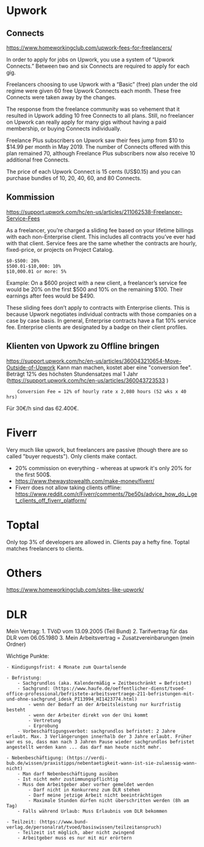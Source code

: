 # Upwork


## Connects 
https://www.homeworkingclub.com/upwork-fees-for-freelancers/

In order to apply for jobs on Upwork, you use a system of “Upwork Connects.” Between two and six Connects are required to apply for each gig.

Freelancers choosing to use Upwork with a “Basic” (free) plan under the old regime were given 60 free Upwork Connects each month. These free Connects were taken away by the changes.

The response from the freelance community was so vehement that it resulted in Upwork adding 10 free Connects to all plans. Still, no freelancer on Upwork can really apply for many gigs without having a paid membership, or buying Connects individually.

Freelance Plus subscribers on Upwork saw their fees jump from $10 to $14.99 per month in May 2019. The number of Connects offered with this plan remained 70, although Freelance Plus subscribers now also receive 10 additional free Connects.

The price of each Upwork Connect is 15 cents (US$0.15) and you can purchase bundles of 10, 20, 40, 60, and 80 Connects.


## Kommission
https://support.upwork.com/hc/en-us/articles/211062538-Freelancer-Service-Fees 

As a freelancer, you’re charged a sliding fee based on your lifetime billings with each non-Enterprise client. This includes all contracts you’ve ever had with that client. Service fees are the same whether the contracts are hourly, fixed-price, or projects on Project Catalog.

    $0-$500: 20%
    $500.01-$10,000: 10%
    $10,000.01 or more: 5%

Example: On a $600 project with a new client, a freelancer’s service fee would be 20% on the first $500 and 10% on the remaining $100. Their earnings after fees would be $490.

These sliding fees don’t apply to contracts with Enterprise clients. This is because Upwork negotiates individual contracts with those companies on a case by case basis. In general, Enterprise contracts have a flat 10% service fee. Enterprise clients are designated by a badge on their client profiles.

## Klienten von Upwork zu Offline bringen
https://support.upwork.com/hc/en-us/articles/360043210654-Move-Outside-of-Upwork
Kann man machen, kostet aber eine "conversion fee".
Beträgt 12% des höchsten Stundensatzes mal 1 Jahr (https://support.upwork.com/hc/en-us/articles/360043723533 )
```
    Conversion Fee = 12% of hourly rate x 2,080 hours (52 wks x 40 hrs)
```
Für 30€/h sind das 62.400€.





# Fiverr
Very much like upwork, but freelancers are passive (though there are so called "buyer requests"). Only clients make contact.
- 20% commission on everything - whereas at upwork it's only 20% for the first 500$.
- https://www.thewaystowealth.com/make-money/fiverr/ 
- Fiverr does not allow taking clients offline: https://www.reddit.com/r/Fiverr/comments/7be50s/advice_how_do_i_get_clients_off_fiverr_platform/





# Toptal
Only top 3% of developers are allowed in.
Clients pay a hefty fine.
Toptal matches freelancers to clients.

# Others
https://www.homeworkingclub.com/sites-like-upwork/


# DLR
Mein Vertrag:
    1. TVöD vom 13.09.2005 (Teil Bund)
    2. Tarifvertrag für das DLR vom 06.05.1980
    3. Mein Arbeitsvertrag = Zusatzvereinbarungen (mein Ordner)

Wichtige Punkte:

    - Kündigungsfrist: 4 Monate zum Quartalsende

    - Befristung:
        - Sachgrundlos (aka. Kalendermäßig = Zeitbeschränkt = Befristet)
        - Sachgrund: (https://www.haufe.de/oeffentlicher-dienst/tvoed-office-professional/befristete-arbeitsvertraege-211-befristungen-mit-und-ohne-sachgrund_idesk_PI13994_HI1423774.html)
            - wenn der Bedarf an der Arbeitsleistung nur kurzfristig besteht
            - wenn der Arbeiter direkt von der Uni kommt
            - Vertretung
            - Erprobung
        - Vorbeschäftigungsverbot: sachgrundlos befristet: 2 Jahre erlaubt. Max. 3 Verlängerungen innerhalb der 3 Jahre erlaubt. Früher war es so, dass man nach 3 Jahren Pause wieder sachgrundlos befristet angestellt werden kann ... das darf man heute nicht mehr.

    - Nebenbeschäftigung: (https://verdi-bub.de/wissen/praxistipps/nebentaetigkeit-wann-ist-sie-zulaessig-wann-nicht)
        - Man darf Nebenbeschäftigung ausüben
        - Ist nicht mehr zustimmungspflichtig
        - Muss dem Arbeitgeber aber vorher gemeldet werden
            - Darf nicht in Konkurrenz zum DLR stehen
            - Darf meine jetzige Arbeit nicht beeinträchtigen
            - Maximale Stunden dürfen nicht überschritten werden (8h am Tag)
        - Falls während Urlaub: Muss Erlaubnis vom DLR bekommen

    - Teilzeit: (https://www.bund-verlag.de/personalrat/tvoed/basiswissen/teilzeitanspruch)
        - Teilzeit ist möglich, aber nicht zwingend
        - Arbeitgeber muss es nur mit mir erörtern
